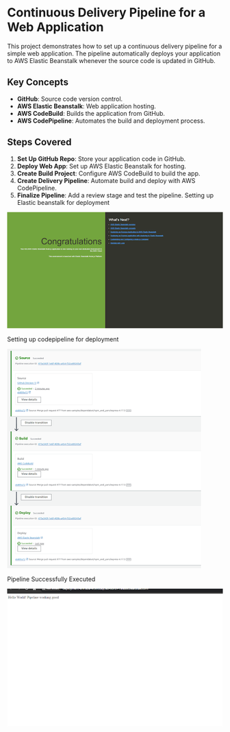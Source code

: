 # Continuous Delivery Pipeline for a Web Application

This project demonstrates how to set up a continuous delivery pipeline for a simple web application. The pipeline automatically deploys your application to AWS Elastic Beanstalk whenever the source code is updated in GitHub.

## Key Concepts

- **GitHub**: Source code version control.
- **AWS Elastic Beanstalk**: Web application hosting.
- **AWS CodeBuild**: Builds the application from GitHub.
- **AWS CodePipeline**: Automates the build and deployment process.

## Steps Covered

1. **Set Up GitHub Repo**: Store your application code in GitHub.
2. **Deploy Web App**: Set up AWS Elastic Beanstalk for hosting.
3. **Create Build Project**: Configure AWS CodeBuild to build the app.
4. **Create Delivery Pipeline**: Automate build and deploy with AWS CodePipeline.
5. **Finalize Pipeline**: Add a review stage and test the pipeline.
Setting up Elastic beanstalk for deployment

![BEANSTALK SETUP](asset/beanstalk.png)



Setting up codepipeline for deployment

![CODE PIPELINE SETUP](asset/codepipeline.png)



Pipeline Successfully Executed

![PIPELINE SUCCESSFULLY EXECUTED ](asset/result.png)
